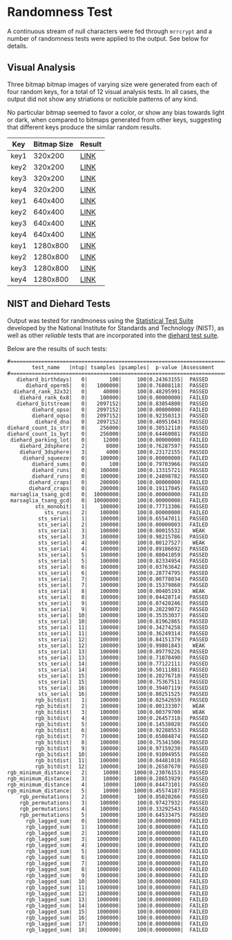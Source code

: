 Randomness Test
===============

A continuous stream of null characters were fed through `mrrcrypt` and a
number of randomness tests were applied to the output. See below for details.

Visual Analysis
---------------

Three bitmap bitmap images of varying size were generated from each of
four random keys, for a total of 12 visual analysis tests. In all cases,
the output did not show any striations or noticible patterns of any kind.

No particular bitmap seemed to favor a color, or show any bias towards
light or dark, when compared to bitmaps generated from other keys,
suggesting that different keys produce the similar random results.

Key  | Bitmap Size | Result
-----|-------------|-------
key1 | 320x200     | [LINK](http://brianbarto.info/extern/images/mrrcrypt/test01.bmp)
key2 | 320x200     | [LINK](http://brianbarto.info/extern/images/mrrcrypt/test02.bmp)
key3 | 320x200     | [LINK](http://brianbarto.info/extern/images/mrrcrypt/test03.bmp)
key4 | 320x200     | [LINK](http://brianbarto.info/extern/images/mrrcrypt/test04.bmp)
key1 | 640x400     | [LINK](http://brianbarto.info/extern/images/mrrcrypt/test05.bmp)
key2 | 640x400     | [LINK](http://brianbarto.info/extern/images/mrrcrypt/test06.bmp)
key3 | 640x400     | [LINK](http://brianbarto.info/extern/images/mrrcrypt/test07.bmp)
key4 | 640x400     | [LINK](http://brianbarto.info/extern/images/mrrcrypt/test08.bmp)
key1 | 1280x800    | [LINK](http://brianbarto.info/extern/images/mrrcrypt/test09.bmp)
key2 | 1280x800    | [LINK](http://brianbarto.info/extern/images/mrrcrypt/test10.bmp)
key3 | 1280x800    | [LINK](http://brianbarto.info/extern/images/mrrcrypt/test11.bmp)
key4 | 1280x800    | [LINK](http://brianbarto.info/extern/images/mrrcrypt/test12.bmp)


NIST and Diehard Tests
----------------------

Output was tested for randmoness using the
[Statistical Test Suite](http://csrc.nist.gov/groups/ST/toolkit/rng/stats_tests.html)
developed by the National Institute for Standards and Technology (NIST),
as well as other *reliable* tests that are incorporated into the
[diehard test suite](https://en.wikipedia.org/wiki/Diehard_tests).

Below are the results of such tests:

```
#=============================================================================#
        test_name   |ntup| tsamples |psamples|  p-value |Assessment
#=============================================================================#
   diehard_birthdays|   0|       100|     100|0.24363155|  PASSED  
      diehard_operm5|   0|   1000000|     100|0.76808118|  PASSED  
  diehard_rank_32x32|   0|     40000|     100|0.48295991|  PASSED  
    diehard_rank_6x8|   0|    100000|     100|0.00000000|  FAILED  
   diehard_bitstream|   0|   2097152|     100|0.83054800|  PASSED  
        diehard_opso|   0|   2097152|     100|0.00000000|  FAILED  
        diehard_oqso|   0|   2097152|     100|0.92350313|  PASSED  
         diehard_dna|   0|   2097152|     100|0.40951043|  PASSED  
diehard_count_1s_str|   0|    256000|     100|0.30512110|  PASSED  
diehard_count_1s_byt|   0|    256000|     100|0.64460081|  PASSED  
 diehard_parking_lot|   0|     12000|     100|0.00000000|  FAILED  
    diehard_2dsphere|   2|      8000|     100|0.76287597|  PASSED  
    diehard_3dsphere|   3|      4000|     100|0.23172155|  PASSED  
     diehard_squeeze|   0|    100000|     100|0.00000000|  FAILED  
        diehard_sums|   0|       100|     100|0.79703966|  PASSED  
        diehard_runs|   0|    100000|     100|0.13315721|  PASSED  
        diehard_runs|   0|    100000|     100|0.24898782|  PASSED  
       diehard_craps|   0|    200000|     100|0.00000000|  FAILED  
       diehard_craps|   0|    200000|     100|0.19117045|  PASSED  
 marsaglia_tsang_gcd|   0|  10000000|     100|0.00000000|  FAILED  
 marsaglia_tsang_gcd|   0|  10000000|     100|0.00000000|  FAILED  
         sts_monobit|   1|    100000|     100|0.77713306|  PASSED  
            sts_runs|   2|    100000|     100|0.00000000|  FAILED
          sts_serial|   1|    100000|     100|0.65547011|  PASSED  
          sts_serial|   2|    100000|     100|0.00000003|  FAILED  
          sts_serial|   3|    100000|     100|0.00015532|   WEAK   
          sts_serial|   3|    100000|     100|0.98215786|  PASSED  
          sts_serial|   4|    100000|     100|0.00127527|   WEAK   
          sts_serial|   4|    100000|     100|0.89186692|  PASSED  
          sts_serial|   5|    100000|     100|0.08041059|  PASSED  
          sts_serial|   5|    100000|     100|0.82334954|  PASSED  
          sts_serial|   6|    100000|     100|0.03763642|  PASSED  
          sts_serial|   6|    100000|     100|0.28774795|  PASSED  
          sts_serial|   7|    100000|     100|0.00778034|  PASSED  
          sts_serial|   7|    100000|     100|0.15379860|  PASSED  
          sts_serial|   8|    100000|     100|0.00405193|   WEAK   
          sts_serial|   8|    100000|     100|0.04428714|  PASSED  
          sts_serial|   9|    100000|     100|0.07420246|  PASSED  
          sts_serial|   9|    100000|     100|0.20229072|  PASSED  
          sts_serial|  10|    100000|     100|0.35353037|  PASSED  
          sts_serial|  10|    100000|     100|0.81962865|  PASSED  
          sts_serial|  11|    100000|     100|0.34274258|  PASSED  
          sts_serial|  11|    100000|     100|0.36249314|  PASSED  
          sts_serial|  12|    100000|     100|0.84151379|  PASSED  
          sts_serial|  12|    100000|     100|0.99801843|   WEAK   
          sts_serial|  13|    100000|     100|0.89779226|  PASSED  
          sts_serial|  13|    100000|     100|0.71070490|  PASSED  
          sts_serial|  14|    100000|     100|0.77122111|  PASSED  
          sts_serial|  14|    100000|     100|0.50111881|  PASSED  
          sts_serial|  15|    100000|     100|0.20276710|  PASSED  
          sts_serial|  15|    100000|     100|0.75367511|  PASSED  
          sts_serial|  16|    100000|     100|0.39407119|  PASSED  
          sts_serial|  16|    100000|     100|0.80251525|  PASSED
         rgb_bitdist|   1|    100000|     100|0.02542659|  PASSED  
         rgb_bitdist|   2|    100000|     100|0.00133307|   WEAK   
         rgb_bitdist|   3|    100000|     100|0.00379700|   WEAK   
         rgb_bitdist|   4|    100000|     100|0.26457318|  PASSED  
         rgb_bitdist|   5|    100000|     100|0.14538028|  PASSED  
         rgb_bitdist|   6|    100000|     100|0.92288553|  PASSED  
         rgb_bitdist|   7|    100000|     100|0.65084874|  PASSED  
         rgb_bitdist|   8|    100000|     100|0.75341506|  PASSED  
         rgb_bitdist|   9|    100000|     100|0.97159230|  PASSED  
         rgb_bitdist|  10|    100000|     100|0.91094955|  PASSED  
         rgb_bitdist|  11|    100000|     100|0.04481010|  PASSED  
         rgb_bitdist|  12|    100000|     100|0.26587670|  PASSED  
rgb_minimum_distance|   2|     10000|    1000|0.23076153|  PASSED  
rgb_minimum_distance|   3|     10000|    1000|0.28653929|  PASSED  
rgb_minimum_distance|   4|     10000|    1000|0.04473101|  PASSED  
rgb_minimum_distance|   5|     10000|    1000|0.45574187|  PASSED  
    rgb_permutations|   2|    100000|     100|0.85020266|  PASSED  
    rgb_permutations|   3|    100000|     100|0.97427932|  PASSED  
    rgb_permutations|   4|    100000|     100|0.33292543|  PASSED  
    rgb_permutations|   5|    100000|     100|0.64533475|  PASSED  
      rgb_lagged_sum|   0|   1000000|     100|0.00000000|  FAILED  
      rgb_lagged_sum|   1|   1000000|     100|0.00000000|  FAILED  
      rgb_lagged_sum|   2|   1000000|     100|0.00000000|  FAILED  
      rgb_lagged_sum|   3|   1000000|     100|0.00000000|  FAILED  
      rgb_lagged_sum|   4|   1000000|     100|0.00000000|  FAILED  
      rgb_lagged_sum|   5|   1000000|     100|0.00000000|  FAILED  
      rgb_lagged_sum|   6|   1000000|     100|0.00000000|  FAILED  
      rgb_lagged_sum|   7|   1000000|     100|0.00000000|  FAILED  
      rgb_lagged_sum|   8|   1000000|     100|0.00000000|  FAILED  
      rgb_lagged_sum|   9|   1000000|     100|0.00000000|  FAILED  
      rgb_lagged_sum|  10|   1000000|     100|0.00000000|  FAILED  
      rgb_lagged_sum|  11|   1000000|     100|0.00000000|  FAILED  
      rgb_lagged_sum|  12|   1000000|     100|0.00000000|  FAILED  
      rgb_lagged_sum|  13|   1000000|     100|0.00000000|  FAILED  
      rgb_lagged_sum|  14|   1000000|     100|0.00000000|  FAILED  
      rgb_lagged_sum|  15|   1000000|     100|0.00000000|  FAILED  
      rgb_lagged_sum|  16|   1000000|     100|0.00000000|  FAILED  
      rgb_lagged_sum|  17|   1000000|     100|0.00000000|  FAILED  
      rgb_lagged_sum|  18|   1000000|     100|0.00000000|  FAILED
